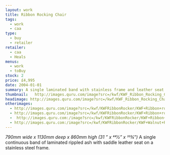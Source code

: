 ```yaml
---
layout: work
title: Ribbon Rocking Chair
tags:
  - work
  - caa
type: 
  - buy
  - retailer
retailer:
  - caa
  - Heals
menus: 
  - work
  - toBuy
stock: 2
price: £4,995
date: 2004-01-01
summary: A single laminated band with stainless frame and leather seat
thumbnail:   http://images.quru.com/image?src=/kwf/KWF_Ribbon_Rocking_Chair_side_on_white.jpg&width=175&height=175&fill=%23ffffff&left=0.07428571428571429&top=0.06285714285714286&right=0.9142857142857143&bottom=0.9257142857142857&format=jpg&strip=1
headimage: http://images.quru.com/image?src=/kwf/KWF_Ribbon_Rocking_Chair_front_wide_on_white.jpg&height=350&fill=%23ffffff&left=0.22375&top=0.1&right=0.794&bottom=0.957&format=jpg&strip=1
otherimages:
  - http://images.quru.com/image?src=/kwf/KWFRibbonRocker/KWF+Ribbon+rocking+chair+back.tif&width=175&height=175&left=0.03&top=0.133&right=0.97&bottom=0.75&format=jpg&strip=1
  - http://images.quru.com/image?src=/kwf/KWFRibbonRocker/KWF+Ribbon+rocking+chair+front+on.tif&top=0.16&bottom=0.82&width=175&height=175&format=jpg&strip=1
  -  http://images.quru.com:/image?src=/kwf/KWFRibbonRocker/KWF+Ribbon+rocking+chair+side.tif&width=175&height=175&left=0.1&right=0.9&fill=auto&format=jpg&strip=1
  - http://images.quru.com:/image?src=/kwf/KWFRibbonRocker/KWF+Walnut+Ribbon+front+34.jpeg&width=175&height=175&fill=%23ffffff&left=0.156&top=0.08125&right=0.839&bottom=0.965&format=jpg&strip=1
---
```

_790mm wide x 1130mm deep x 860mm high (31 ” x 441⁄2” x 333⁄4”)_
A single continuous band of laminated rippled ash with saddle leather seat on a stainless steel frame.
